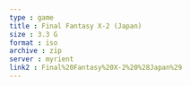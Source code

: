 ```yaml
---
type : game
title : Final Fantasy X-2 (Japan)
size : 3.3 G
format : iso
archive : zip
server : myrient
link2 : Final%20Fantasy%20X-2%20%28Japan%29
---
```

